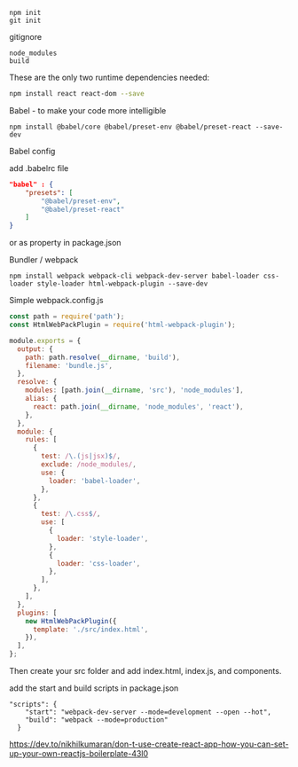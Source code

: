 ```
npm init
git init
```

gitignore
```
node_modules
build
```

These are the only two runtime dependencies needed:

```bash
npm install react react-dom --save
```

Babel - to make your code more intelligible

```
npm install @babel/core @babel/preset-env @babel/preset-react --save-dev
```

Babel config

add .babelrc file

```json
"babel" : {
    "presets": [
        "@babel/preset-env",
        "@babel/preset-react"
    ]
}
```

or as property in package.json

Bundler / webpack

```
npm install webpack webpack-cli webpack-dev-server babel-loader css-loader style-loader html-webpack-plugin --save-dev
```

Simple webpack.config.js

```js
const path = require('path');
const HtmlWebPackPlugin = require('html-webpack-plugin');

module.exports = {
  output: {
    path: path.resolve(__dirname, 'build'),
    filename: 'bundle.js',
  },
  resolve: {
    modules: [path.join(__dirname, 'src'), 'node_modules'],
    alias: {
      react: path.join(__dirname, 'node_modules', 'react'),
    },
  },
  module: {
    rules: [
      {
        test: /\.(js|jsx)$/,
        exclude: /node_modules/,
        use: {
          loader: 'babel-loader',
        },
      },
      {
        test: /\.css$/,
        use: [
          {
            loader: 'style-loader',
          },
          {
            loader: 'css-loader',
          },
        ],
      },
    ],
  },
  plugins: [
    new HtmlWebPackPlugin({
      template: './src/index.html',
    }),
  ],
};
```

Then create your src folder and add index.html, index.js, and components.

add the start and build scripts in package.json  

```
"scripts": {
    "start": "webpack-dev-server --mode=development --open --hot",
    "build": "webpack --mode=production"
  }
```

https://dev.to/nikhilkumaran/don-t-use-create-react-app-how-you-can-set-up-your-own-reactjs-boilerplate-43l0

